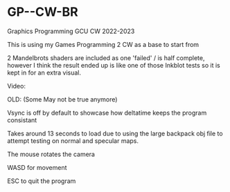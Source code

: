 # GP--CW-BR
Graphics Programming GCU CW 2022-2023

This is using my Games Programming 2 CW as a base to start from


2 Mandelbrots shaders are included as one 'failed' / is half complete, however I think the result ended up is like one of those Inkblot tests so it is kept in for an extra visual.


Video:

OLD: (Some May not be true anymore)

Vsync is off by default to showcase how deltatime keeps the program consistant 

Takes around 13 seconds to load due to using the large backpack obj file to attempt testing on normal and specular maps.

The mouse rotates the camera 

WASD for movement

ESC to quit the program

